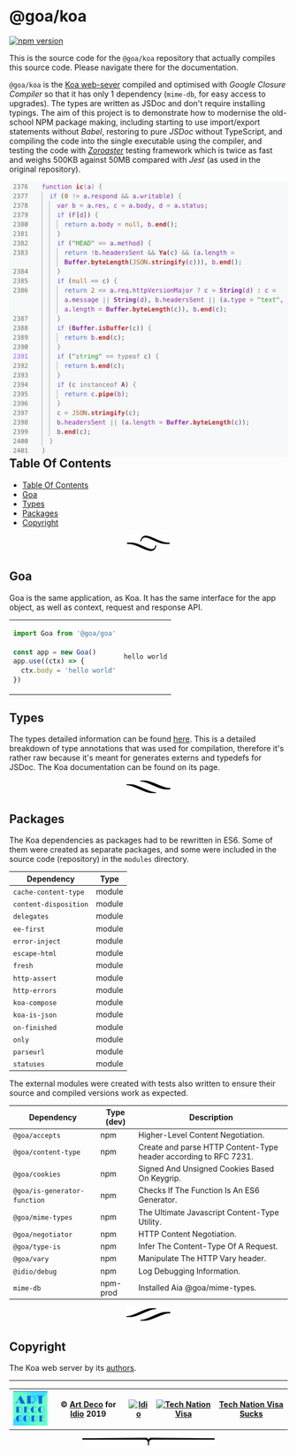 # @goa/koa

[![npm version](https://badge.fury.io/js/%40goa%2Fgoa.svg)](https://npmjs.org/package/@goa/goa)

This is the source code for the `@goa/koa` repository that actually compiles this source code. Please navigate there for the documentation.

`@goa/koa` is the [Koa web-sever](https://koajs.com) compiled and optimised with _Google Closure Compiler_ so that it has only 1 dependency (`mime-db`, for easy access to upgrades). The types are written as JSDoc and don't require installing typings. The aim of this project is to demonstrate how to modernise the old-school NPM package making, including starting to use import/export statements without _Babel_, restoring to pure _JSDoc_ without TypeScript, and compiling the code into the single executable using the compiler, and testing the code with [_Zoroaster_](https://contexttesting.com) testing framework which is twice as fast and weighs 500KB against 50MB compared with _Jest_ (as used in the original repository).

<img src="doc/ic.png" alt="Compiled Source Code In 2400 lines." align="right">

```sh
yarn add @goa/koa
```

## Table Of Contents

- [Table Of Contents](#table-of-contents)
- [Goa](#goa)
- [Types](#types)
- [Packages](#packages)
- [Copyright](#copyright)

<p align="center"><a href="#table-of-contents"><img src="/.documentary/section-breaks/0.svg?sanitize=true"></a></p>

## Goa

Goa is the same application, as Koa. It has the same interface for the app object, as well as context, request and response API.

<table>
<tr/>
<tr><td>

```js
import Goa from '@goa/goa'

const app = new Goa()
app.use((ctx) => {
  ctx.body = 'hello world'
})
```
</td>
<td>

```
hello world
```
</td></tr>
</table>

## Types

The types detailed information can be found [here](doc/TYPES.md). This is a detailed breakdown of type annotations that was used for compilation, therefore it's rather raw because it's meant for generates externs and typedefs for JSDoc. The Koa documentation can be found on its page.

<p align="center"><a href="#table-of-contents"><img src="/.documentary/section-breaks/1.svg?sanitize=true"></a></p>

## Packages

The Koa dependencies as packages had to be rewritten in ES6. Some of them were created as separate packages, and some were included in the source code (repository) in the `modules` directory.

|      Dependency       |  Type  |
| --------------------- | ------ |
| `cache-content-type` | module |
| `content-disposition` | module |
| `delegates` | module |
| `ee-first` | module |
| `error-inject` | module |
| `escape-html` | module |
| `fresh` | module |
| `http-assert` | module |
| `http-errors` | module |
| `koa-compose` | module |
| `koa-is-json` | module |
| `on-finished` | module |
| `only` | module |
| `parseurl` | module |
| `statuses` | module |

The external modules were created with tests also written to ensure their source and compiled versions work as expected.

|          Dependency          | Type (dev) |                           Description                            |
| ---------------------------- | ---------- | ---------------------------------------------------------------- |
| `@goa/accepts` | npm        | Higher-Level Content Negotiation.                                |
| `@goa/content-type` | npm        | Create and parse HTTP Content-Type header according to RFC 7231. |
| `@goa/cookies` | npm        | Signed And Unsigned Cookies Based On Keygrip.                    |
| `@goa/is-generator-function` | npm        | Checks If The Function Is An ES6 Generator.                      |
| `@goa/mime-types` | npm        | The Ultimate Javascript Content-Type Utility.                    |
| `@goa/negotiator` | npm        | HTTP Content Negotiation.                                        |
| `@goa/type-is` | npm        | Infer The Content-Type Of A Request.                             |
| `@goa/vary` | npm        | Manipulate The HTTP Vary header.                                 |
| `@idio/debug` | npm        | Log Debugging Information.                                       |
| `mime-db` | npm-prod   | Installed Aia @goa/mime-types.                                   |

<p align="center"><a href="#table-of-contents"><img src="/.documentary/section-breaks/2.svg?sanitize=true"></a></p>

## Copyright

The Koa web server by its [authors](https://github.com/koajs/koa).

---

<table>
  <tr>
    <th>
      <a href="https://artd.eco">
        <img src="https://raw.githubusercontent.com/wrote/wrote/master/images/artdeco.png" alt="Art Deco">
      </a>
    </th>
    <th>© <a href="https://artd.eco">Art Deco</a> for <a href="https://idio.cc">Idio</a> 2019</th>
    <th>
      <a href="https://idio.cc">
        <img src="https://avatars3.githubusercontent.com/u/40834161?s=100" width="100" alt="Idio">
      </a>
    </th>
    <th>
      <a href="https://www.technation.sucks" title="Tech Nation Visa">
        <img src="https://raw.githubusercontent.com/artdecoweb/www.technation.sucks/master/anim.gif"
          alt="Tech Nation Visa">
      </a>
    </th>
    <th><a href="https://www.technation.sucks">Tech Nation Visa Sucks</a></th>
  </tr>
</table>

<p align="center"><a href="#table-of-contents"><img src="/.documentary/section-breaks/-1.svg?sanitize=true"></a></p>